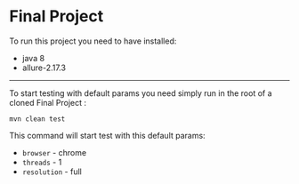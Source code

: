 # Final Project
To run this project you need to have installed:
* java 8
* allure-2.17.3
------------------------------------------------------------

To start testing with default params you need simply run
in the root of a cloned Final Project :
```shell
mvn clean test
```
This command will start test with this default params:
* `browser` - chrome
* `threads` - 1
* `resolution` - full

